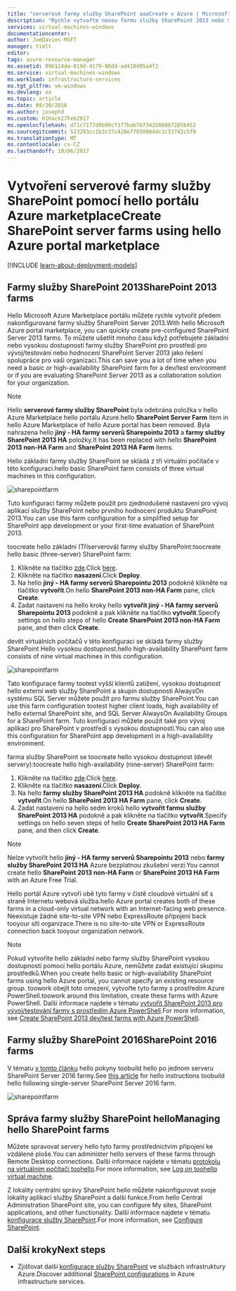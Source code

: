 ```yaml
---
title: "serverové farmy služby SharePoint aaaCreate v Azure | Microsoft Docs"
description: "Rychle vytvořte novou farmu služby SharePoint 2013 nebo SharePoint 2016 v Azure pomocí portálu Azure marketplace hello."
services: virtual-machines-windows
documentationcenter: 
author: JoeDavies-MSFT
manager: timlt
editor: 
tags: azure-resource-manager
ms.assetid: 89b124da-019d-4179-86dd-ad418d05a4f2
ms.service: virtual-machines-windows
ms.workload: infrastructure-services
ms.tgt_pltfrm: vm-windows
ms.devlang: na
ms.topic: article
ms.date: 09/30/2016
ms.author: josephd
ms.custom: H1Hack27Feb2017
ms.openlocfilehash: d71c7177d9b99cf377bab767342508007285b452
ms.sourcegitcommit: 523283cc1b3c37c428e77850964dc1c33742c5f0
ms.translationtype: MT
ms.contentlocale: cs-CZ
ms.lasthandoff: 10/06/2017
---
```

# <a name="create-sharepoint-server-farms-using-hello-azure-portal-marketplace"></a><span data-ttu-id="81ac2-103">Vytvoření serverové farmy služby SharePoint pomocí hello portálu Azure marketplace</span><span class="sxs-lookup"><span data-stu-id="81ac2-103">Create SharePoint server farms using hello Azure portal marketplace</span></span>

[!INCLUDE [learn-about-deployment-models](../../../includes/learn-about-deployment-models-rm-include.md)]

## <a name="sharepoint-2013-farms"></a><span data-ttu-id="81ac2-104">Farmy služby SharePoint 2013</span><span class="sxs-lookup"><span data-stu-id="81ac2-104">SharePoint 2013 farms</span></span>
<span data-ttu-id="81ac2-105">Hello Microsoft Azure Marketplace portálu můžete rychle vytvořit předem nakonfigurované farmy služby SharePoint Server 2013.</span><span class="sxs-lookup"><span data-stu-id="81ac2-105">With hello Microsoft Azure portal marketplace, you can quickly create pre-configured SharePoint Server 2013 farms.</span></span> <span data-ttu-id="81ac2-106">To můžete ušetřit mnoho času když potřebujete základní nebo vysokou dostupností farmy služby SharePoint pro prostředí pro vývoj/testování nebo hodnocení SharePoint Server 2013 jako řešení spolupráce pro vaši organizaci.</span><span class="sxs-lookup"><span data-stu-id="81ac2-106">This can save you a lot of time when you need a basic or high-availability SharePoint farm for a dev/test environment or if you are evaluating SharePoint Server 2013 as a collaboration solution for your organization.</span></span>

> [!NOTE]
> <span data-ttu-id="81ac2-107">Hello **serverové farmy služby SharePoint** byla odebrána položka v hello Azure Marketplace hello portálu Azure.</span><span class="sxs-lookup"><span data-stu-id="81ac2-107">hello **SharePoint Server Farm** item in hello Azure Marketplace of hello Azure portal has been removed.</span></span> <span data-ttu-id="81ac2-108">Byla nahrazena hello **jiný - HA farmy serverů Sharepointu 2013** a **farmy služby SharePoint 2013 HA** položky.</span><span class="sxs-lookup"><span data-stu-id="81ac2-108">It has been replaced with hello **SharePoint 2013 non-HA Farm** and **SharePoint 2013 HA Farm** items.</span></span>
>
>

<span data-ttu-id="81ac2-109">Hello základní farmy služby SharePoint se skládá z tři virtuální počítače v této konfiguraci.</span><span class="sxs-lookup"><span data-stu-id="81ac2-109">hello basic SharePoint farm consists of three virtual machines in this configuration.</span></span>

![sharepointfarm](./media/sharepoint-farm/Non-HAFarm.png)

<span data-ttu-id="81ac2-111">Tuto konfiguraci farmy můžete použít pro zjednodušené nastavení pro vývoj aplikací služby SharePoint nebo prvního hodnocení produktu SharePoint 2013.</span><span class="sxs-lookup"><span data-stu-id="81ac2-111">You can use this farm configuration for a simplified setup for SharePoint app development or your first-time evaluation of SharePoint 2013.</span></span>

<span data-ttu-id="81ac2-112">toocreate hello základní (Tříserverová) farmy služby SharePoint:</span><span class="sxs-lookup"><span data-stu-id="81ac2-112">toocreate hello basic (three-server) SharePoint farm:</span></span>

1. <span data-ttu-id="81ac2-113">Klikněte na tlačítko [zde](https://azure.microsoft.com/marketplace/partners/sharepoint2013/sharepoint2013farmsharepoint2013-nonha/).</span><span class="sxs-lookup"><span data-stu-id="81ac2-113">Click [here](https://azure.microsoft.com/marketplace/partners/sharepoint2013/sharepoint2013farmsharepoint2013-nonha/).</span></span>
2. <span data-ttu-id="81ac2-114">Klikněte na tlačítko **nasazení**.</span><span class="sxs-lookup"><span data-stu-id="81ac2-114">Click **Deploy**.</span></span>
3. <span data-ttu-id="81ac2-115">Na hello **jiný - HA farmy serverů Sharepointu 2013** podokně klikněte na tlačítko **vytvořit**.</span><span class="sxs-lookup"><span data-stu-id="81ac2-115">On hello **SharePoint 2013 non-HA Farm** pane, click **Create**.</span></span>
4. <span data-ttu-id="81ac2-116">Zadat nastavení na hello kroky hello **vytvořit jiný - HA farmy serverů Sharepointu 2013** podokně a pak klikněte na tlačítko **vytvořit**.</span><span class="sxs-lookup"><span data-stu-id="81ac2-116">Specify settings on hello steps of hello **Create SharePoint 2013 non-HA Farm** pane, and then click **Create**.</span></span>

<span data-ttu-id="81ac2-117">devět virtuálních počítačů v této konfiguraci se skládá farmy služby SharePoint Hello vysokou dostupnost.</span><span class="sxs-lookup"><span data-stu-id="81ac2-117">hello high-availability SharePoint farm consists of nine virtual machines in this configuration.</span></span>

![sharepointfarm](./media/sharepoint-farm/HAFarm.png)

<span data-ttu-id="81ac2-119">Tato konfigurace farmy tootest vyšší klientů zatížení, vysokou dostupnost hello externí web služby SharePoint a skupin dostupnosti AlwaysOn systému SQL Server můžete použít pro farmu služby SharePoint.</span><span class="sxs-lookup"><span data-stu-id="81ac2-119">You can use this farm configuration tootest higher client loads, high availability of hello external SharePoint site, and SQL Server AlwaysOn Availability Groups for a SharePoint farm.</span></span> <span data-ttu-id="81ac2-120">Tuto konfiguraci můžete použít také pro vývoj aplikací pro SharePoint v prostředí s vysokou dostupností.</span><span class="sxs-lookup"><span data-stu-id="81ac2-120">You can also use this configuration for SharePoint app development in a high-availability environment.</span></span>

<span data-ttu-id="81ac2-121">farma služby SharePoint se toocreate hello vysokou dostupnost (devět servery):</span><span class="sxs-lookup"><span data-stu-id="81ac2-121">toocreate hello high-availability (nine-server) SharePoint farm:</span></span>

1. <span data-ttu-id="81ac2-122">Klikněte na tlačítko [zde](https://azure.microsoft.com/marketplace/partners/sharepoint2013/sharepoint2013farmsharepoint2013-ha/).</span><span class="sxs-lookup"><span data-stu-id="81ac2-122">Click [here](https://azure.microsoft.com/marketplace/partners/sharepoint2013/sharepoint2013farmsharepoint2013-ha/).</span></span>
2. <span data-ttu-id="81ac2-123">Klikněte na tlačítko **nasazení**.</span><span class="sxs-lookup"><span data-stu-id="81ac2-123">Click **Deploy**.</span></span>
3. <span data-ttu-id="81ac2-124">Na hello **farmy služby SharePoint 2013 HA** podokně klikněte na tlačítko **vytvořit**.</span><span class="sxs-lookup"><span data-stu-id="81ac2-124">On hello **SharePoint 2013 HA Farm** pane, click **Create**.</span></span>
4. <span data-ttu-id="81ac2-125">Zadat nastavení na hello sedm kroků hello **vytvořit farmu služby SharePoint 2013 HA** podokně a pak klikněte na tlačítko **vytvořit**.</span><span class="sxs-lookup"><span data-stu-id="81ac2-125">Specify settings on hello seven steps of hello **Create SharePoint 2013 HA Farm** pane, and then click **Create**.</span></span>

> [!NOTE]
> <span data-ttu-id="81ac2-126">Nelze vytvořit hello **jiný - HA farmy serverů Sharepointu 2013** nebo **farmy služby SharePoint 2013 HA** Azure bezplatnou zkušební verzi.</span><span class="sxs-lookup"><span data-stu-id="81ac2-126">You cannot create hello **SharePoint 2013 non-HA Farm** or **SharePoint 2013 HA Farm** with an Azure Free Trial.</span></span>
>
>

<span data-ttu-id="81ac2-127">Hello portál Azure vytvoří obě tyto farmy v čistě cloudové virtuální síť s straně Internetu webová služba.</span><span class="sxs-lookup"><span data-stu-id="81ac2-127">hello Azure portal creates both of these farms in a cloud-only virtual network with an Internet-facing web presence.</span></span> <span data-ttu-id="81ac2-128">Neexistuje žádné site-to-site VPN nebo ExpressRoute připojení back tooyour síti organizace.</span><span class="sxs-lookup"><span data-stu-id="81ac2-128">There is no site-to-site VPN or ExpressRoute connection back tooyour organization network.</span></span>

> [!NOTE]
> <span data-ttu-id="81ac2-129">Pokud vytvoříte hello základní nebo farmy služby SharePoint vysokou dostupností pomocí hello portálu Azure, nemůžete zadat existující skupinu prostředků.</span><span class="sxs-lookup"><span data-stu-id="81ac2-129">When you create hello basic or high-availability SharePoint farms using hello Azure portal, you cannot specify an existing resource group.</span></span> <span data-ttu-id="81ac2-130">toowork obejít toto omezení, vytvořte tyto farmy s prostředím Azure PowerShell.</span><span class="sxs-lookup"><span data-stu-id="81ac2-130">toowork around this limitation, create these farms with Azure PowerShell.</span></span> <span data-ttu-id="81ac2-131">Další informace najdete v tématu [vytvořit SharePoint 2013 pro vývoj/testování farmy s prostředím Azure PowerShell](https://technet.microsoft.com/library/mt743093.aspx#powershell).</span><span class="sxs-lookup"><span data-stu-id="81ac2-131">For more information, see [Create SharePoint 2013 dev/test farms with Azure PowerShell](https://technet.microsoft.com/library/mt743093.aspx#powershell).</span></span>
>
>

## <a name="sharepoint-2016-farms"></a><span data-ttu-id="81ac2-132">Farmy služby SharePoint 2016</span><span class="sxs-lookup"><span data-stu-id="81ac2-132">SharePoint 2016 farms</span></span>
<span data-ttu-id="81ac2-133">V tématu [v tomto článku](https://technet.microsoft.com/library/mt723354.aspx) hello pokyny toobuild hello po jednom serveru SharePoint Server 2016 farmy.</span><span class="sxs-lookup"><span data-stu-id="81ac2-133">See [this article](https://technet.microsoft.com/library/mt723354.aspx) for hello instructions toobuild hello following single-server SharePoint Server 2016 farm.</span></span>

![sharepointfarm](./media/sharepoint-farm/SP2016Farm.png)

## <a name="managing-hello-sharepoint-farms"></a><span data-ttu-id="81ac2-135">Správa farmy služby SharePoint hello</span><span class="sxs-lookup"><span data-stu-id="81ac2-135">Managing hello SharePoint farms</span></span>
<span data-ttu-id="81ac2-136">Můžete spravovat servery hello tyto farmy prostřednictvím připojení ke vzdálené ploše.</span><span class="sxs-lookup"><span data-stu-id="81ac2-136">You can administer hello servers of these farms through Remote Desktop connections.</span></span> <span data-ttu-id="81ac2-137">Další informace najdete v tématu [protokolu na virtuálním počítači toohello](quick-create-portal.md#connect-to-virtual-machine).</span><span class="sxs-lookup"><span data-stu-id="81ac2-137">For more information, see [Log on toohello virtual machine](quick-create-portal.md#connect-to-virtual-machine).</span></span>

<span data-ttu-id="81ac2-138">Z lokality centrální správy SharePoint hello můžete nakonfigurovat svoje lokality aplikací služby SharePoint a další funkce.</span><span class="sxs-lookup"><span data-stu-id="81ac2-138">From hello Central Administration SharePoint site, you can configure My sites, SharePoint applications, and other functionality.</span></span> <span data-ttu-id="81ac2-139">Další informace najdete v tématu [konfigurace služby SharePoint](http://technet.microsoft.com/library/ee836142.aspx).</span><span class="sxs-lookup"><span data-stu-id="81ac2-139">For more information, see [Configure SharePoint](http://technet.microsoft.com/library/ee836142.aspx).</span></span>

## <a name="next-steps"></a><span data-ttu-id="81ac2-140">Další kroky</span><span class="sxs-lookup"><span data-stu-id="81ac2-140">Next steps</span></span>
* <span data-ttu-id="81ac2-141">Zjišťovat další [konfigurace služby SharePoint](https://technet.microsoft.com/library/dn635309.aspx) ve službách infrastruktury Azure.</span><span class="sxs-lookup"><span data-stu-id="81ac2-141">Discover additional [SharePoint configurations](https://technet.microsoft.com/library/dn635309.aspx) in Azure infrastructure services.</span></span>
